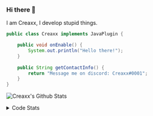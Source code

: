 ### Hi there 👋

I am Creaxx, I develop stupid things. 

```java
public class Creaxx implements JavaPlugin {

    public void onEnable() {
        System.out.println("Hello there!");
    }
    
    public String getContactInfo() {
        return "Message me on discord: Creaxx#0001";
    }
}
```

![Creaxx's Github Stats](https://github-readme-stats.vercel.app/api?username=CreaxxOG&show_icons=true&theme=dark&count_private=true)

<details>
  <summary>Code Stats</summary>

<!--START_SECTION:waka-->
![Code Time](http://img.shields.io/badge/Code%20Time-840%20hrs%2041%20mins-blue)

![Lines of code](https://img.shields.io/badge/From%20Hello%20World%20I%27ve%20Written-3%20Thousand%20lines%20of%20code-blue)

**🐱 My GitHub Data** 

> 🏆 362 Contributions in the Year 2022
 > 
> 📦 227.1 kB Used in GitHub's Storage 
 > 
> 🚫 Not Opted to Hire
 > 
> 📜 3 Public Repositories 
 > 
> 🔑 2 Private Repositories  
 > 
**I'm a Night 🦉** 

```text
🌞 Morning    7 commits      █░░░░░░░░░░░░░░░░░░░░░░░░   3.61% 
🌆 Daytime    78 commits     ██████████░░░░░░░░░░░░░░░   40.21% 
🌃 Evening    91 commits     ███████████░░░░░░░░░░░░░░   46.91% 
🌙 Night      18 commits     ██░░░░░░░░░░░░░░░░░░░░░░░   9.28%

```
📅 **I'm Most Productive on Wednesday** 

```text
Monday       32 commits     ████░░░░░░░░░░░░░░░░░░░░░   16.49% 
Tuesday      44 commits     █████░░░░░░░░░░░░░░░░░░░░   22.68% 
Wednesday    52 commits     ██████░░░░░░░░░░░░░░░░░░░   26.8% 
Thursday     11 commits     █░░░░░░░░░░░░░░░░░░░░░░░░   5.67% 
Friday       16 commits     ██░░░░░░░░░░░░░░░░░░░░░░░   8.25% 
Saturday     21 commits     ██░░░░░░░░░░░░░░░░░░░░░░░   10.82% 
Sunday       18 commits     ██░░░░░░░░░░░░░░░░░░░░░░░   9.28%

```


📊 **This Week I Spent My Time On** 

```text
💬 Programming Languages: 
Java                     30 hrs 3 mins       █████████████████████░░░░   85.54% 
Kotlin                   2 hrs 38 mins       ██░░░░░░░░░░░░░░░░░░░░░░░   7.51% 
XML                      52 mins             ░░░░░░░░░░░░░░░░░░░░░░░░░   2.5% 
Groovy                   24 mins             ░░░░░░░░░░░░░░░░░░░░░░░░░   1.14% 
Bash                     22 mins             ░░░░░░░░░░░░░░░░░░░░░░░░░   1.08%

🔥 Editors: 
IntelliJ                 35 hrs 8 mins       █████████████████████████   100.0%

```

**I Mostly Code in Java** 

```text
Java                     6 repos             ████████████████░░░░░░░░░   66.67% 
EJS                      1 repo              ██░░░░░░░░░░░░░░░░░░░░░░░   11.11% 
Kotlin                   1 repo              ██░░░░░░░░░░░░░░░░░░░░░░░   11.11% 
Python                   1 repo              ██░░░░░░░░░░░░░░░░░░░░░░░   11.11%

```



 Last Updated on 31/08/2022 12:53:25 UTC
<!--END_SECTION:waka-->
</details>
